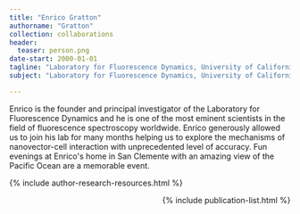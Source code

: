 ```yaml
---
title: "Enrico Gratton"
authorname: "Gratton"
collection: collaborations
header:
  teaser: person.png
date-start: 2000-01-01
tagline: "Laboratory for Fluorescence Dynamics, University of California Irvine"
subject: "Laboratory for Fluorescence Dynamics, University of California Irvive, USA"

---
```


Enrico is the founder and principal investigator of the Laboratory for Fluorescence Dynamics and he is one of the most eminent scientists in the field of fluorescence spectroscopy worldwide. Enrico generously allowed us to join his lab for many months helping us to explore the mechanisms of nanovector-cell interaction with unprecedented level of accuracy. Fun evenings at Enrico's home in San Clemente with an amazing view of the Pacific Ocean are a memorable event.

{% include author-research-resources.html %}

<div style="text-align: right"> 

{% include publication-list.html %}

